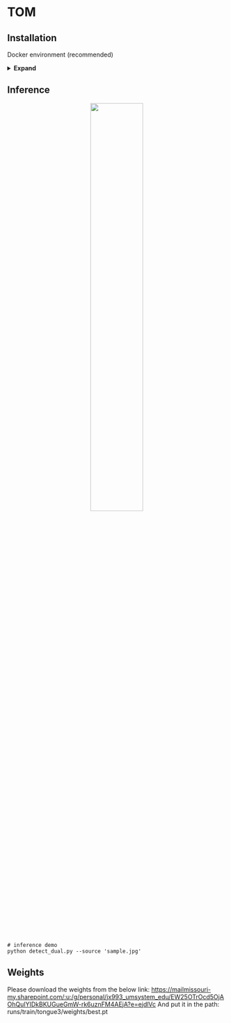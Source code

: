 # TOM

## Installation

Docker environment (recommended)
<details><summary> <b>Expand</b> </summary>

``` shell
pip install -r .
pip3 install torch torchvision torchaudio --index-url https://download.pytorch.org/whl/cu118
```

</details>


## Inference

<div align="center">
    <a href="./">
        <img src="./figure/horses_prediction.jpg" width="49%"/>
    </a>
</div>

``` shell
# inference demo
python detect_dual.py --source 'sample.jpg' 
```

## Weights

Please download the weights from the below link:
https://mailmissouri-my.sharepoint.com/:u:/g/personal/jx993_umsystem_edu/EW25OTrOcd5OjAOhQuIYIDkBKUGueGmW-rk6uznFM4AEjA?e=ejdlVc
And put it in the path:
runs/train/tongue3/weights/best.pt